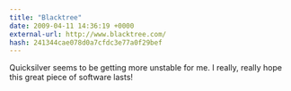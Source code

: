 ```yaml
---
title: "Blacktree"
date: 2009-04-11 14:36:19 +0000
external-url: http://www.blacktree.com/
hash: 241344cae078d0a7cfdc3e77a0f29bef
---
```


Quicksilver seems to be getting more unstable for me. I really, really hope this great piece of software lasts! 
